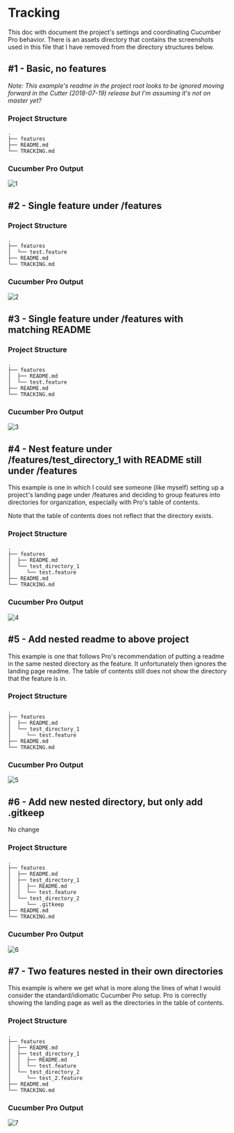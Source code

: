 # Tracking

This doc with document the project's settings and coordinating Cucumber Pro behavior. There is an assets directory that contains the screenshots used in this file that I have removed from the directory structures below.

## #1 - Basic, no features

*Note: This example's readme in the project root looks to be ignored moving forward in the Cutter (2018-07-19) release but I'm assuming it's not on master yet?*

### Project Structure

```
.
├── features
├── README.md
└── TRACKING.md
```

### Cucumber Pro Output

![1](./assets/1.png)

## #2 - Single feature under /features

### Project Structure

```
.
├── features
│  └── test.feature
├── README.md
└── TRACKING.md
```

### Cucumber Pro Output

![2](./assets/2.png)

## #3 - Single feature under /features with matching README

### Project Structure

```
.
├── features
│  ├── README.md
│  └── test.feature
├── README.md
└── TRACKING.md
```

### Cucumber Pro Output

![3](./assets/3.png)

## #4 - Nest feature under /features/test_directory_1 with README still under /features

This example is one in which I could see someone (like myself) setting up a project's landing page under /features and deciding to group features into directories for organization, especially with Pro's table of contents. 

Note that the table of contents does not reflect that the directory exists.

### Project Structure

```
.
├── features
│  ├── README.md
│  └── test_directory_1
│     └── test.feature
├── README.md
└── TRACKING.md
```

### Cucumber Pro Output

![4](./assets/4.png)

## #5 - Add nested readme to above project

This example is one that follows Pro's recommendation of putting a readme in the same nested directory as the feature. It unfortunately then ignores the landing page readme. The table of contents still does not show the directory that the feature is in.

### Project Structure

```
.
├── features
│  ├── README.md
│  └── test_directory_1
│     └── test.feature
├── README.md
└── TRACKING.md
```

### Cucumber Pro Output

![5](./assets/5.png)

## #6 - Add new nested directory, but only add .gitkeep

No change

### Project Structure

```
.
├── features
│  ├── README.md
│  ├── test_directory_1
│  │  ├── README.md
│  │  └── test.feature
│  └── test_directory_2
│     └── .gitkeep
├── README.md
└── TRACKING.md
```

### Cucumber Pro Output

![6](./assets/6.png)

## #7 - Two features nested in their own directories

This example is where we get what is more along the lines of what I would consider the standard/idiomatic Cucumber Pro setup. Pro is correctly showing the landing page as well as the directories in the table of contents.

### Project Structure

```
.
├── features
│  ├── README.md
│  ├── test_directory_1
│  │  ├── README.md
│  │  └── test.feature
│  └── test_directory_2
│     └── test_2.feature
├── README.md
└── TRACKING.md
```

### Cucumber Pro Output

![7](./assets/7.png)